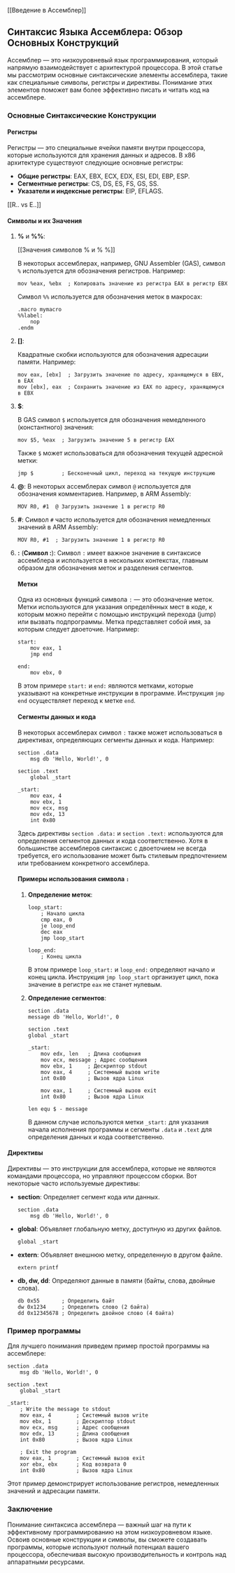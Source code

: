 [[Введение в Ассемблер]]
## Синтаксис Языка Ассемблера: Обзор Основных Конструкций

Ассемблер — это низкоуровневый язык программирования, который напрямую взаимодействует с архитектурой процессора. В этой статье мы рассмотрим основные синтаксические элементы ассемблера, такие как специальные символы, регистры и директивы. Понимание этих элементов поможет вам более эффективно писать и читать код на ассемблере.

### Основные Синтаксические Конструкции

#### Регистры

Регистры — это специальные ячейки памяти внутри процессора, которые используются для хранения данных и адресов. В x86 архитектуре существуют следующие основные регистры:
- **Общие регистры**: EAX, EBX, ECX, EDX, ESI, EDI, EBP, ESP.
- **Сегментные регистры**: CS, DS, ES, FS, GS, SS.
- **Указатели и индексные регистры**: EIP, EFLAGS.

[[R.. vs E..]]
#### Символы и их Значения

1. **%** и **\%\%**:
   
   [[Значения символов % и % %]]
   
   В некоторых ассемблерах, например, GNU Assembler (GAS), символ `%` используется для обозначения регистров. Например:

   ```assembly
   mov %eax, %ebx  ; Копировать значение из регистра EAX в регистр EBX
   ```

   Символ `%%` используется для обозначения меток в макросах:

   ```assembly
   .macro mymacro
   %%label:
       nop
   .endm
   ```

2. **\[\]**:

   Квадратные скобки используются для обозначения адресации памяти. Например:

   ```assembly
   mov eax, [ebx]  ; Загрузить значение по адресу, хранящемуся в EBX, в EAX
   mov [ebx], eax  ; Сохранить значение из EAX по адресу, хранящемуся в EBX
   ```

3. **$**:

   В GAS символ `$` используется для обозначения немедленного (константного) значения:

   ```assembly
   mov $5, %eax  ; Загрузить значение 5 в регистр EAX
   ```

   Также `$` может использоваться для обозначения текущей адресной метки:

   ```assembly
   jmp $         ; Бесконечный цикл, переход на текущую инструкцию
   ```

4. **@**:
   В некоторых ассемблерах символ `@` используется для обозначения комментариев. Например, в ARM Assembly:

   ```assembly
   MOV R0, #1  @ Загрузить значение 1 в регистр R0
   ```

5. **\#**:
   Символ `#` часто используется для обозначения немедленных значений в ARM Assembly:

   ```assembly
   MOV R0, #1  ; Загрузить значение 1 в регистр R0
   ```
   
1. **\:** (**Символ :**)\:
	Символ `:` имеет важное значение в синтаксисе ассемблера и используется в нескольких контекстах, главным образом для обозначения меток и разделения сегментов.
	
	#### Метки
	Одна из основных функций символа `:` — это обозначение меток. Метки используются для указания определённых мест в коде, к которым можно перейти с помощью инструкций перехода (jump) или вызвать подпрограммы. Метка представляет собой имя, за которым следует двоеточие.
	Например:
	```assembly
	start:
	    mov eax, 1
	    jmp end
	
	end:
	    mov ebx, 0
	```
	
	В этом примере `start:` и `end:` являются метками, которые указывают на конкретные инструкции в программе. Инструкция `jmp end` осуществляет переход к метке `end`.
	
	#### Сегменты данных и кода
	В некоторых ассемблерах символ `:` также может использоваться в директивах, определяющих сегменты данных и кода.
	Например:
	```assembly
	section .data
	    msg db 'Hello, World!', 0
	
	section .text
	    global _start
	
	_start:
	    mov eax, 4
	    mov ebx, 1
	    mov ecx, msg
	    mov edx, 13
	    int 0x80
	```
	
	Здесь директивы `section .data:` и `section .text:` используются для определения сегментов данных и кода соответственно. Хотя в большинстве ассемблеров синтаксис с двоеточием не всегда требуется, его использование может быть стилевым предпочтением или требованием конкретного ассемблера.
	
	#### Примеры использования символа `:`
	1. **Определение меток**:
	   ```assembly
	   loop_start:
	       ; Начало цикла
	       cmp eax, 0
	       je loop_end
	       dec eax
	       jmp loop_start
	
	   loop_end:
	       ; Конец цикла
	   ```
	
	   В этом примере `loop_start:` и `loop_end:` определяют начало и конец цикла. Инструкция `jmp loop_start` организует цикл, пока значение в регистре `eax` не станет нулевым.
	
	2. **Определение сегментов**:
	   ```assembly
	   section .data
	   message db 'Hello, World!', 0
	
	   section .text
	   global _start
	
	   _start:
	       mov edx, len   ; Длина сообщения
	       mov ecx, message ; Адрес сообщения
	       mov ebx, 1     ; Дескриптор stdout
	       mov eax, 4     ; Системный вызов write
	       int 0x80       ; Вызов ядра Linux
	
	       mov eax, 1     ; Системный вызов exit
	       int 0x80       ; Вызов ядра Linux
	
	   len equ $ - message
	   ```
	   
	   В данном случае используются метки `_start:` для указания начала исполнения программы и сегменты `.data` и `.text` для определения данных и кода соответственно.

#### Директивы

Директивы — это инструкции для ассемблера, которые не являются командами процессора, но управляют процессом сборки. Вот некоторые часто используемые директивы:

- **section**: Определяет сегмент кода или данных.

  ```assembly
  section .data
      msg db 'Hello, World!', 0
  ```

- **global**: Объявляет глобальную метку, доступную из других файлов.

  ```assembly
  global _start
  ```

- **extern**: Объявляет внешнюю метку, определенную в другом файле.

  ```assembly
  extern printf
  ```

- **db, dw, dd**: Определяют данные в памяти (байты, слова, двойные слова).

  ```assembly
  db 0x55       ; Определить байт
  dw 0x1234     ; Определить слово (2 байта)
  dd 0x12345678 ; Определить двойное слово (4 байта)
  ```

### Пример программы

Для лучшего понимания приведем пример простой программы на ассемблере:

```assembly
section .data
    msg db 'Hello, World!', 0

section .text
    global _start

_start:
    ; Write the message to stdout
    mov eax, 4        ; Системный вызов write
    mov ebx, 1        ; Дескриптор stdout
    mov ecx, msg      ; Адрес сообщения
    mov edx, 13       ; Длина сообщения
    int 0x80          ; Вызов ядра Linux

    ; Exit the program
    mov eax, 1        ; Системный вызов exit
    xor ebx, ebx      ; Код возврата 0
    int 0x80          ; Вызов ядра Linux
```

Этот пример демонстрирует использование регистров, немедленных значений и адресации памяти.

### Заключение

Понимание синтаксиса ассемблера — важный шаг на пути к эффективному программированию на этом низкоуровневом языке. Освоив основные конструкции и символы, вы сможете создавать программы, которые используют полный потенциал вашего процессора, обеспечивая высокую производительность и контроль над аппаратными ресурсами.